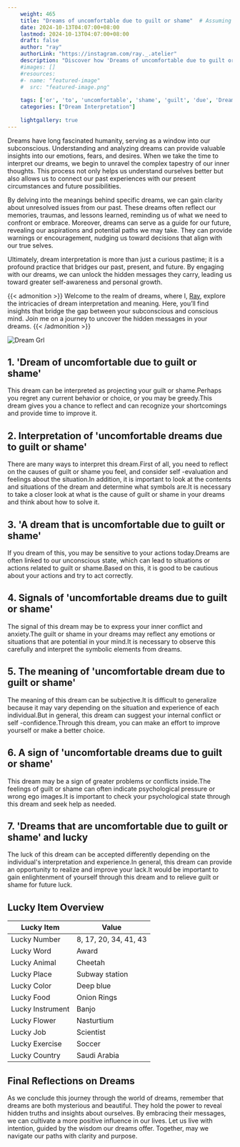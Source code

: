 ```yaml
---
    weight: 465
    title: "Dreams of uncomfortable due to guilt or shame"  # Assuming 'title' column exists
    date: 2024-10-13T04:07:00+08:00
    lastmod: 2024-10-13T04:07:00+08:00
    draft: false
    author: "ray"
    authorLink: "https://instagram.com/ray._.atelier"
    description: "Discover how 'Dreams of uncomfortable due to guilt or shame' can interpret your future and uncover its significant meanings in your life."
    #images: []
    #resources:
    #- name: "featured-image"
    #  src: "featured-image.png"
    
    tags: ['or', 'to', 'uncomfortable', 'shame', 'guilt', 'due', 'Dreams', 'of']
    categories: ["Dream Interpretation"]
    
    lightgallery: true
---
```

    
Dreams have long fascinated humanity, serving as a window into our subconscious. Understanding and analyzing dreams can provide valuable insights into our emotions, fears, and desires. When we take the time to interpret our dreams, we begin to unravel the complex tapestry of our inner thoughts. This process not only helps us understand ourselves better but also allows us to connect our past experiences with our present circumstances and future possibilities.

By delving into the meanings behind specific dreams, we can gain clarity about unresolved issues from our past. These dreams often reflect our memories, traumas, and lessons learned, reminding us of what we need to confront or embrace. Moreover, dreams can serve as a guide for our future, revealing our aspirations and potential paths we may take. They can provide warnings or encouragement, nudging us toward decisions that align with our true selves.

Ultimately, dream interpretation is more than just a curious pastime; it is a profound practice that bridges our past, present, and future. By engaging with our dreams, we can unlock the hidden messages they carry, leading us toward greater self-awareness and personal growth.

{{< admonition >}}
Welcome to the realm of dreams, where I, [Ray](https://instagram.com/ray._.atelier), explore the intricacies of dream interpretation and meaning. Here, you’ll find insights that bridge the gap between your subconscious and conscious mind. Join me on a journey to uncover the hidden messages in your dreams.
{{< /admonition >}}

![Dream Grl](https://cdn.pixabay.com/photo/2017/11/02/03/35/gothic-2910057_1280.jpg "Dream Grl")

## 1. 'Dream of uncomfortable due to guilt or shame'
This dream can be interpreted as projecting your guilt or shame.Perhaps you regret any current behavior or choice, or you may be greedy.This dream gives you a chance to reflect and can recognize your shortcomings and provide time to improve it.

## 2. Interpretation of 'uncomfortable dreams due to guilt or shame'
There are many ways to interpret this dream.First of all, you need to reflect on the causes of guilt or shame you feel, and consider self -evaluation and feelings about the situation.In addition, it is important to look at the contents and situations of the dream and determine what symbols are.It is necessary to take a closer look at what is the cause of guilt or shame in your dreams and think about how to solve it.

## 3. 'A dream that is uncomfortable due to guilt or shame'
If you dream of this, you may be sensitive to your actions today.Dreams are often linked to our unconscious state, which can lead to situations or actions related to guilt or shame.Based on this, it is good to be cautious about your actions and try to act correctly.

## 4. Signals of 'uncomfortable dreams due to guilt or shame'
The signal of this dream may be to express your inner conflict and anxiety.The guilt or shame in your dreams may reflect any emotions or situations that are potential in your mind.It is necessary to observe this carefully and interpret the symbolic elements from dreams.

## 5. The meaning of 'uncomfortable dream due to guilt or shame'
The meaning of this dream can be subjective.It is difficult to generalize because it may vary depending on the situation and experience of each individual.But in general, this dream can suggest your internal conflict or self -confidence.Through this dream, you can make an effort to improve yourself or make a better choice.

## 6. A sign of 'uncomfortable dreams due to guilt or shame'
This dream may be a sign of greater problems or conflicts inside.The feelings of guilt or shame can often indicate psychological pressure or wrong ego images.It is important to check your psychological state through this dream and seek help as needed.

## 7. 'Dreams that are uncomfortable due to guilt or shame' and lucky
The luck of this dream can be accepted differently depending on the individual's interpretation and experience.In general, this dream can provide an opportunity to realize and improve your lack.It would be important to gain enlightenment of yourself through this dream and to relieve guilt or shame for future luck.

## Lucky Item Overview
| Lucky Item          | Value              |
|---------------|--------------------|
| Lucky Number        | 8, 17, 20, 34, 41, 43  |
| Lucky Word          | Award |
| Lucky Animal        | Cheetah |
| Lucky Place         | Subway station     |
| Lucky Color         | Deep blue     |
| Lucky Food          | Onion Rings      |
| Lucky Instrument    | Banjo |
| Lucky Flower        | Nasturtium    |
| Lucky Job           | Scientist       |
| Lucky Exercise      | Soccer  |
| Lucky Country       | Saudi Arabia    |


##  Final Reflections on Dreams

As we conclude this journey through the world of dreams, remember that dreams are both mysterious and beautiful. They hold the power to reveal hidden truths and insights about ourselves. By embracing their messages, we can cultivate a more positive influence in our lives. Let us live with intention, guided by the wisdom our dreams offer. Together, may we navigate our paths with clarity and purpose.
